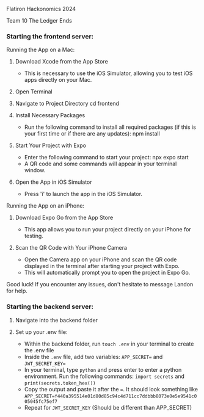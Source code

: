 Flatiron Hackonomics 2024

Team 10 The Ledger Ends

### Starting the frontend server:

Running the App on a Mac:

1. Download Xcode from the App Store
   - This is necessary to use the iOS Simulator, allowing you to test iOS apps directly on your Mac.

2. Open Terminal
   
3. Navigate to  Project Directory
     cd frontend

4. Install Necessary Packages
   - Run the following command to install all required packages (if this is your first time or if there are any updates):
     npm install

5. Start Your Project with Expo
   - Enter the following command to start your project:
     npx expo start
   - A QR code and some commands will appear in your terminal window.

6. Open the App in iOS Simulator
   - Press 'i' to launch the app in the iOS Simulator.

Running the App on an iPhone:

1. Download Expo Go from the App Store
   - This app allows you to run your project directly on your iPhone for testing.

2. Scan the QR Code with Your iPhone Camera
   - Open the Camera app on your iPhone and scan the QR code displayed in the terminal after starting your project with Expo.
   - This will automatically prompt you to open the project in Expo Go.

Good luck! If you encounter any issues, don't hesitate to message Landon for help.

### Starting the backend server:
1. Navigate into the backend folder

2. Set up your .env file:
   - Within the backend folder, run `touch .env` in your terminal to create the .env file
   - Inside the `.env` file, add two variables: `APP_SECRET=` and `JWT_SECRET_KEY=`
   - In your terminal, type `python` and press enter to enter a python environment. Run the following commands: `import secrets` and `print(secrets.token_hex())`
   - Copy the output and paste it after the `=`. It should look something like `APP_SECRET=f440a395514e01d80d85c94c4d711cc7ddbbb8073e0e5e9541c005045fc75ef7`
   - Repeat for `JWT_SECRET_KEY` (Should be different than APP_SECRET)
